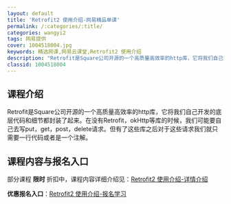 ```yaml
---
layout: default
title: 'Retrofit2 使用介绍-网易精品单课'
permalink: /:categories/:title/
categories: wangyi2
tags: 网易提供
cover: 1004518004.jpg
keywords: 精选网课,网易云课堂,Retrofit2 使用介绍
description: "Retrofit是Square公司开源的一个高质量高效率的http库，它将我们自己开发的底层代码和细节都封装了起来。在没有Retrofit，okHttp等库的时候，我们可能要自己去写put，"
classid: 1004518004
---
```


## 课程介绍

Retrofit是Square公司开源的一个高质量高效率的http库，它将我们自己开发的底层代码和细节都封装了起来。在没有Retrofit，okHttp等库的时候，我们可能要自己去写put，get，post，delete请求。但有了这些库之后对于这些请求我们就只需要一行代码或者是一个注解。

## 课程内容与报名入口

部分课程 **限时** 折扣中，课程内容详细介绍见：[Retrofit2 使用介绍-详情介绍](https://study.163.com/course/introduction/1004518004.htm?share=1&shareId=1025206652&utm_campaign=share&utm_medium=iphoneShare&utm_source=&utm_u=1025206652)

**优惠报名入口**：[Retrofit2 使用介绍-报名学习](https://study.163.com/course/introduction/1004518004.htm?share=1&shareId=1025206652&utm_campaign=share&utm_medium=iphoneShare&utm_source=&utm_u=1025206652)

